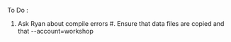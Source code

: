 


To Do :
1. Ask Ryan about compile errors
#. Ensure that data files are copied and that --account=workshop
